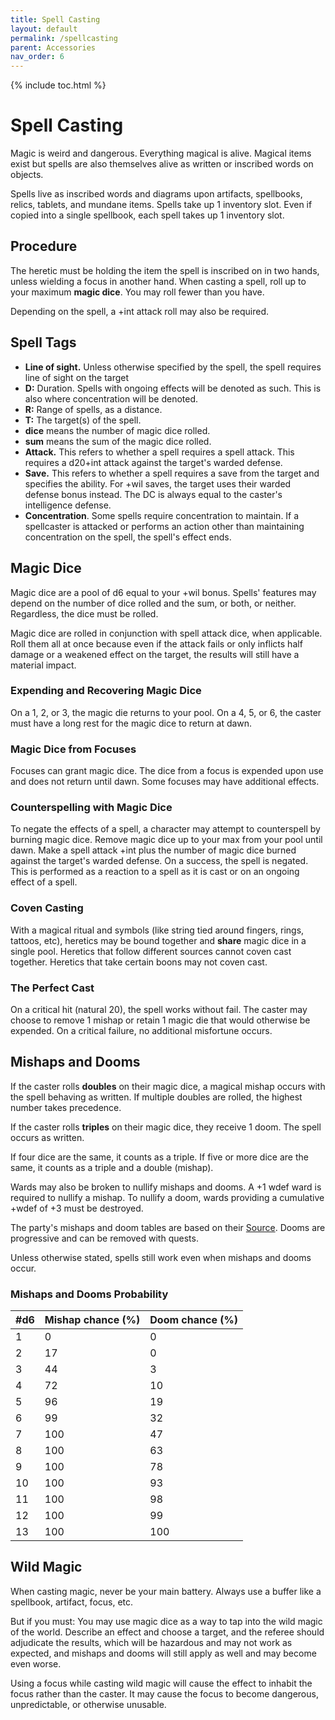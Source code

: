 ```yaml
---
title: Spell Casting
layout: default
permalink: /spellcasting
parent: Accessories
nav_order: 6
---
```


{% include toc.html %}

# Spell Casting

Magic is weird and dangerous. Everything magical is alive. Magical items exist but spells are also themselves alive as written or inscribed words on objects.  

Spells live as inscribed words and diagrams upon artifacts, spellbooks, relics, tablets, and mundane items. Spells take up 1 inventory slot. Even if copied into a single spellbook, each spell takes up 1 inventory slot. 

## Procedure

The heretic must be holding the item the spell is inscribed on in two hands, unless wielding a focus in another hand. When casting a spell, roll up to your maximum **magic dice**. You may roll fewer than you have. 

Depending on the spell, a +int attack roll may also be required.


## Spell Tags
- **Line of sight.** Unless otherwise specified by the spell, the spell requires line of sight on the target
- **D:** Duration. Spells with ongoing effects will be denoted as such. This is also where concentration will be denoted. 
- **R:** Range of spells, as a distance.
- **T:** The target(s) of the spell. 
- **dice** means the number of magic dice rolled. 
- **sum** means the sum of the magic dice rolled. 
- **Attack.** This refers to whether a spell requires a spell attack. This requires a d20+int attack against the target's warded defense.
- **Save.** This refers to whether a spell requires a save from the target and specifies the ability. For +wil saves, the target uses their warded defense bonus instead. The DC is always equal to the caster's intelligence defense. 
- **Concentration**. Some spells require concentration to maintain. If a spellcaster is attacked or performs an action other than maintaining concentration on the spell, the spell's effect ends. 

## Magic Dice
Magic dice are a pool of d6 equal to your +wil bonus. Spells' features may depend on the number of dice rolled and the sum, or both, or neither. Regardless, the dice must be rolled.

Magic dice are rolled in conjunction with spell attack dice, when applicable. Roll them all at once because even if the attack fails or only inflicts half damage or a weakened effect on the target, the results will still have a material impact.

### Expending and Recovering Magic Dice
On a 1, 2, or 3, the magic die returns to your pool. On a 4, 5, or 6, the caster must have a long rest for the magic dice to return at dawn.

### Magic Dice from Focuses

Focuses can grant magic dice. The dice from a focus is expended upon use and does not return until dawn. Some focuses may have additional effects. 

### Counterspelling with Magic Dice

To negate the effects of a spell, a character may attempt to counterspell by burning magic dice. Remove magic dice up to your max from your pool until dawn. Make a spell attack +int plus the number of magic dice burned against the target's warded defense. On a success, the spell is negated. This is performed as a reaction to a spell as it is cast or on an ongoing effect of a spell.

### Coven Casting
With a magical ritual and symbols (like string tied around fingers, rings, tattoos, etc), heretics may be bound together and **share** magic dice in a single pool. Heretics that follow different sources cannot coven cast together. Heretics that take certain boons may not coven cast.

### The Perfect Cast

On a critical hit (natural 20), the spell works without fail. The caster may choose to remove 1 mishap or retain 1 magic die that would otherwise be expended. On a critical failure, no additional misfortune occurs. 

## Mishaps and Dooms

If the caster rolls **doubles** on their magic dice, a magical mishap occurs with the spell behaving as written. If multiple doubles are rolled, the highest number takes precedence.

If the caster rolls **triples** on their magic dice, they receive 1 doom. The spell occurs as written. 

If four dice are the same, it counts as a triple. If five or more dice are the same, it counts as a triple and a double (mishap). 

Wards may also be broken to nullify mishaps and dooms. A +1 wdef ward is required to nullify a mishap. To nullify a doom, wards providing a cumulative +wdef of +3 must be destroyed. 

The party's mishaps and doom tables are based on their [Source](Source#spellcasting-mishaps-and-dooms). Dooms are progressive and can be removed with quests. 

Unless otherwise stated, spells still work even when mishaps and dooms occur. 

### Mishaps and Dooms Probability

| \#d6 | Mishap chance (%) | Doom chance (%) |
| ---- | ----------------- | --------------- |
| 1    | 0                 | 0               |
| 2    | 17                | 0               |
| 3    | 44                | 3               |
| 4    | 72                | 10              |
| 5    | 96                | 19              |
| 6    | 99                | 32              |
| 7    | 100               | 47              |
| 8    | 100               | 63              |
| 9    | 100               | 78              |
| 10   | 100               | 93              |
| 11   | 100               | 98              |
| 12   | 100               | 99              |
| 13   | 100               | 100             |



## Wild Magic
When casting magic, never be your main battery. Always use a buffer like a spellbook, artifact, focus, etc. 

But if you must: You may use magic dice as a way to tap into the wild magic of the world. Describe an effect and choose a target, and the referee should adjudicate the results, which will be hazardous and may not work as expected, and mishaps and dooms will still apply as well and may become even worse. 

Using a focus while casting wild magic will cause the effect to inhabit the focus rather than the caster. It may cause the focus to become dangerous, unpredictable, or otherwise unusable. 
